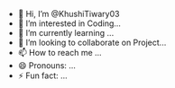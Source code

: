- 👋 Hi, I’m @KhushiTiwary03
- 👀 I’m interested in Coding...
- 🌱 I’m currently learning ...
- 💞️ I’m looking to collaborate on Project...
- 📫 How to reach me ...
- 😄 Pronouns: ...
- ⚡ Fun fact: ...

<!---
KhushiTiwary03/KhushiTiwary03 is a ✨ special ✨ repository because its `README.md` (this file) appears on your GitHub profile.
You can click the Preview link to take a look at your changes.
--->
